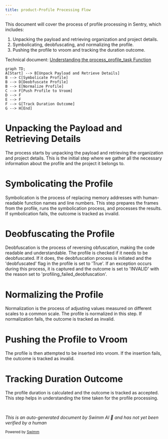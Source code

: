 ```yaml
---
title: product-Profile Processing Flow
---
```

This document will cover the process of profile processing in Sentry, which includes:

1. Unpacking the payload and retrieving organization and project details.
2. Symbolicating, deobfuscating, and normalizing the profile.
3. Pushing the profile to vroom and tracking the duration outcome.

Technical document: <SwmLink doc-title="Understanding the process_profile_task Function">[Understanding the process_profile_task Function](/.swm/understanding-the-process_profile_task-function.xplfqnyq.sw.md)</SwmLink>

```mermaid
graph TD;
A[Start] --> B[Unpack Payload and Retrieve Details]
B --> C[Symbolicate Profile]
B --> D[Deobfuscate Profile]
B --> E[Normalize Profile]
C --> F[Push Profile to Vroom]
D --> F
E --> F
F --> G[Track Duration Outcome]
G --> H[End]
```

# Unpacking the Payload and Retrieving Details

The process starts by unpacking the payload and retrieving the organization and project details. This is the initial step where we gather all the necessary information about the profile and the project it belongs to.

# Symbolicating the Profile

Symbolication is the process of replacing memory addresses with human-readable function names and line numbers. This step prepares the frames from the profile, runs the symbolication process, and processes the results. If symbolication fails, the outcome is tracked as invalid.

# Deobfuscating the Profile

Deobfuscation is the process of reversing obfuscation, making the code readable and understandable. The profile is checked if it needs to be deobfuscated. If it does, the deobfuscation process is initiated and the 'deobfuscated' flag in the profile is set to 'True'. If an exception occurs during this process, it is captured and the outcome is set to 'INVALID' with the reason set to 'profiling_failed_deobfuscation'.

# Normalizing the Profile

Normalization is the process of adjusting values measured on different scales to a common scale. The profile is normalized in this step. If normalization fails, the outcome is tracked as invalid.

# Pushing the Profile to Vroom

The profile is then attempted to be inserted into vroom. If the insertion fails, the outcome is tracked as invalid.

# Tracking Duration Outcome

The profile duration is calculated and the outcome is tracked as accepted. This step helps in understanding the time taken for the profile processing.

&nbsp;

*This is an auto-generated document by Swimm AI 🌊 and has not yet been verified by a human*

<SwmMeta version="3.0.0" repo-id="Z2l0aHViJTNBJTNBc2VudHJ5LWRlbW8lM0ElM0FTd2ltbS1EZW1v" repo-name="sentry-demo" doc-type="product-flows"><sup>Powered by [Swimm](/)</sup></SwmMeta>
